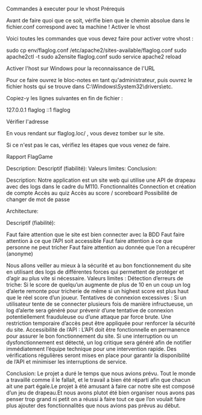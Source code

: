 Commandes à executer pour le vhost
Prérequis

Avant de faire quoi que ce soit, vérifie bien que le chemin absolue dans le fichier.conf correspond avec ta machine !
Activer le vhost

Voici toutes les commandes que vous devez faire pour activer votre vhost :

sudo cp env/flaglog.conf /etc/apache2/sites-available/flaglog.conf
sudo apache2ctl -t
sudo a2ensite flaglog.conf
sudo service apache2 reload

Activer l'host sur Windows pour la reconnaissance de l'URL

Pour ce faire ouvrez le bloc-notes en tant qu'administrateur, puis ouvrez le fichier hosts qui se trouve dans C:\Windows\System32\drivers\etc.

Copiez-y les lignes suivantes en fin de fichier :

127.0.0.1       flaglog
::1             flaglog

Vérifier l'adresse

En vous rendant sur flaglog.loc/ , vous devez tomber sur le site.

Si ce n'est pas le cas, vérifiez les étapes que vous venez de faire.

Rapport FlagGame


Description:
Descriptif (fiabilité):
Valeurs limites:
Conclusion:

Description:
Notre application est un site web qui utilise une API de drapeau avec des logs dans le cadre du M110.
Fonctionnalités
Connection et création de compte
Accès au quiz
Accès au score / scoreboard
Possibilité de changer de mot de passe

Architecture:
 

Descriptif (fiabilité): 

Faut faire attention que le site est bien connecter avec la BDD 
Faut faire attention à ce que l’API soit accessible
Faut faire attention à ce que personne ne peut tricher 
Faut faire attention au donnée que l’on a récupérer  (anonyme)

Nous allons veiller au mieux à la sécurité et au bon fonctionnement du site
en utilisant des logs de différentes forces qui permettent de protéger et d’agir au plus vite si nécessaire.
Valeurs limites :
Détection d’erreurs de triche: Si le score de quelqu’un augmente de plus de 10 en un coup un log d’alerte remonte pour tricherie de même si un highest score est plus haut que le réel score d’un joueur.
Tentatives de connexion excessives : Si un utilisateur tente de se connecter plusieurs fois de manière infructueuse, un log d’alerte sera généré pour prévenir d’une tentative de connexion potentiellement frauduleuse ou d’une attaque par force brute. Une restriction temporaire d’accès peut être appliquée pour renforcer la sécurité du site.
Accessibilité de l’API : L’API doit être fonctionnelle en permanence pour assurer le bon fonctionnement du site. Si une interruption ou un dysfonctionnement est détecté, un log critique sera généré afin de notifier immédiatement l’équipe technique pour une intervention rapide. Des vérifications régulières seront mises en place pour garantir la disponibilité de l’API et minimiser les interruptions de service.

Conclusion: 
Le projet a duré le temps que nous avions prévu. Tout le monde a travaillé comme il le fallait, et le travail a bien été réparti afin que chacun ait une part égale.Le projet à été amusant à faire car notre site est composé d’un jeu de drapeau.Et nous avons plutot été bien organiser nous avons pas penser trop grand ni petit on a réussi à faire tout ce que l’on voulait faire plus ajouter des fonctionnalités que nous avions pas prévus au début.


